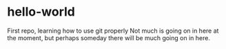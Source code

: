 hello-world
===========

First repo, learning how to use git properly
Not much is going on in here at the moment, 
but perhaps someday there will be much going on in here.
